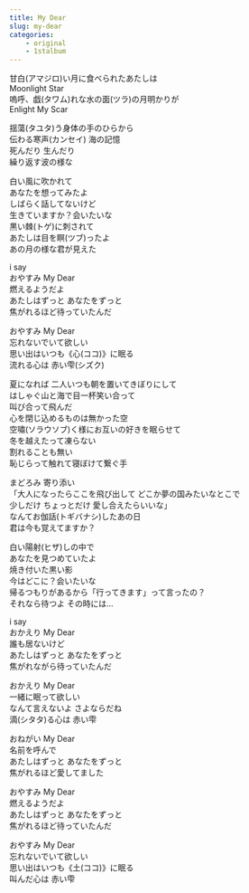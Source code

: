```yaml
---
title: My Dear
slug: my-dear
categories:
    - original
    - 1stalbum
---
```


甘白(アマジロ)い月に食べられたあたしは  
Moonlight Star  
嗚呼、戯(タワム)れな水の面(ツラ)の月明かりが  
Enlight My Scar  

揺蕩(タユタ)う身体の手のひらから  
伝わる寒声(カンセイ) 海の記憶  
死んだり 生んだり  
繰り返す波の様な  

白い風に吹かれて  
あなたを想ってみたよ  
しばらく話してないけど  
生きていますか？会いたいな  
黒い棘(トゲ)に刺されて  
あたしは目を瞑(ツブ)ったよ  
あの月の様な君が見えた  

i say  
おやすみ My Dear  
燃えるようだよ  
あたしはずっと あなたをずっと  
焦がれるほど待っていたんだ  

おやすみ My Dear  
忘れないでいて欲しい  
思い出はいつも《心(ココ)》に眠る  
流れる心は 赤い雫(シズク)  

夏になれば 二人いつも朝を置いてきぼりにして  
はしゃぐ山と海で目一杯笑い合って  
叫び合って飛んだ  
心を閉じ込めるものは無かった空  
空嘯(ソラウソブ)く様にお互いの好きを眠らせて  
冬を越えたって凍らない  
割れることも無い  
恥じらって触れて寝ぼけて繋ぐ手  

まどろみ 寄り添い  
「大人になったらここを飛び出して どこか夢の国みたいなとこで  
少しだけ ちょっとだけ 愛し合えたらいいな」  
なんてお伽話(トギバナシ)したあの日  
君は今も覚えてますか？  

白い陽射(ヒザ)しの中で  
あなたを見つめていたよ  
焼き付いた黒い影  
今はどこに？会いたいな  
帰るつもりがあるから「行ってきます」って言ったの？  
それなら待つよ その時には…  

i say  
おかえり My Dear  
誰も居ないけど  
あたしはずっと あなたをずっと  
焦がれながら待っていたんだ  

おかえり My Dear  
一緒に眠って欲しい  
なんて言えないよ さよならだね  
滴(シタタ)る心は 赤い雫  

おねがい My Dear  
名前を呼んで  
あたしはずっと あなたをずっと  
焦がれるほど愛してました  

おやすみ My Dear  
燃えるようだよ  
あたしはずっと あなたをずっと  
焦がれるほど待っていたんだ  

おやすみ My Dear  
忘れないでいて欲しい  
思い出はいつも《土(ココ)》に眠る  
叫んだ心は 赤い雫  